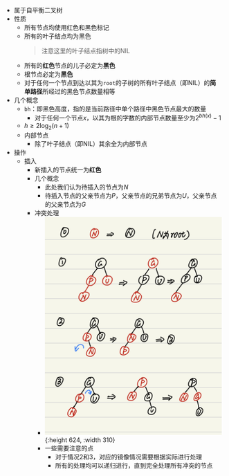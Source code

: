 - 属于自平衡二叉树
- 性质
	- 所有节点均使用红色和黑色标记
	- 所有的叶子结点均为黑色
	  > 注意这里的叶子结点指树中的NIL
	- 所有的**红色**节点的儿子必定为**黑色**
	- 根节点必定为**黑色**
	- 对于任何一个节点到达以其为`root`的子树的所有叶子结点（即NIL）的**简单路径**所经过的黑色节点数量相等
- 几个概念
	- `bh`：即黑色高度，指的是当前路径中单个路径中黑色节点最大的数量
		- 对于任何一个节点$x$，以其为根的字数的内部节点数量至少为$2^{bh(x)} - 1$
	- $h \geq 2\log_2(n + 1)$
	- 内部节点
		- 除了叶子结点（即NIL）其余全为内部节点
- 操作
	- 插入
		- 新插入的节点统一为**红色**
		- 几个概念
			- 此处我们认为待插入的节点为$N$
			- 待插入节点的父亲节点为$P$，父亲节点的兄弟节点为$U$，父亲节点的父亲节点为$G$
		- 冲突处理
			- ![IMG_BFEF02135CFB-1.jpeg](../assets/IMG_BFEF02135CFB-1_1632041453714_0.jpeg){:height 624, :width 310}
			- 一些需要注意的点
				- 对于情况2和3，对应的镜像情况需要根据实际进行处理
				- 所有的处理均可以递归进行，直到完全处理所有冲突的节点